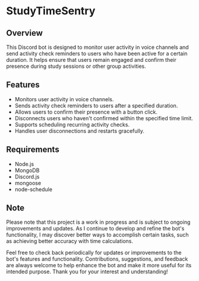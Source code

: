 # StudyTimeSentry

## Overview
This Discord bot is designed to monitor user activity in voice channels and send activity check reminders to users who have been active for a certain duration. It helps ensure that users remain engaged and confirm their presence during study sessions or other group activities.

## Features
- Monitors user activity in voice channels.
- Sends activity check reminders to users after a specified duration.
- Allows users to confirm their presence with a button click.
- Disconnects users who haven't confirmed within the specified time limit.
- Supports scheduling recurring activity checks.
- Handles user disconnections and restarts gracefully.

## Requirements
- Node.js
- MongoDB
- Discord.js
- mongoose
- node-schedule

## Note
Please note that this project is a work in progress and is subject to ongoing improvements and updates. As I continue to develop and refine the bot's functionality, I may discover better ways to accomplish certain tasks, such as achieving better accuracy with time calculations.

Feel free to check back periodically for updates or improvements to the bot's features and functionality. Contributions, suggestions, and feedback are always welcome to help enhance the bot and make it more useful for its intended purpose. Thank you for your interest and understanding!
